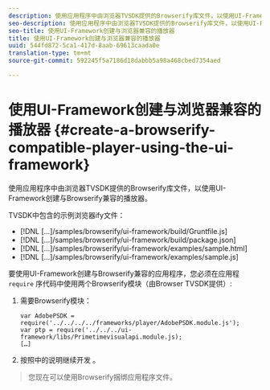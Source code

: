 ```yaml
---
description: 使用应用程序中由浏览器TVSDK提供的Browserify库文件，以使用UI-Framework创建与Browserify兼容的播放器。
seo-description: 使用应用程序中由浏览器TVSDK提供的Browserify库文件，以使用UI-Framework创建与Browserify兼容的播放器。
seo-title: 使用UI-Framework创建与浏览器兼容的播放器
title: 使用UI-Framework创建与浏览器兼容的播放器
uuid: 544fd872-5ca1-417d-8aab-69613caada0e
translation-type: tm+mt
source-git-commit: 592245f5a7186d18dabbb5a98a468cbed7354aed

---
```



# 使用UI-Framework创建与浏览器兼容的播放器 {#create-a-browserify-compatible-player-using-the-ui-framework}

使用应用程序中由浏览器TVSDK提供的Browserify库文件，以使用UI-Framework创建与Browserify兼容的播放器。

TVSDK中包含的示例浏览器ify文件：

* [!DNL [...]/samples/browserify/ui-framework/build/Gruntfile.js]
* [!DNL [...]/samples/browserify/ui-framework/build/package.json]
* [!DNL [...]/samples/browserify/ui-framework/examples/sample.html]
* [!DNL [...]/samples/browserify/ui-framework/examples/sample.js]

要使用UI-Framework创建与Browserify兼容的应用程序，您必须在应用程 `require` 序代码中使用两个Browserify模块（由Browser TVSDK提供）:

1. 需要Browserify模块：

   ```
   var AdobePSDK = require('../../../../frameworks/player/AdobePSDK.module.js');  
   var ptp = require('../../../ui-framework/libs/Primetimevisualapi.module.js);  
   […]
   ```

1. 按照中的说明继续开发 [](../../../browser-tvsdk-2.4/getting-started/c-psdk-browser-tvsdk-2.4-create-a-basic-player/t-psdk-browser-tvsdk-2.4-create-basic-player-uif.md)。
>您现在可以使用Browserify捆绑应用程序文件。
